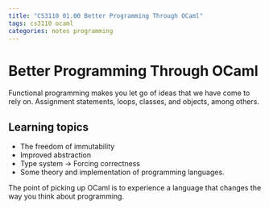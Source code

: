 ```yaml
---
title: "CS3110 01.00 Better Programming Through OCaml"
tags: cs3110 ocaml
categories: notes programming
---
```

# Better Programming Through OCaml

Functional programming makes you let go of ideas that we have come to rely on. Assignment statements, loops, classes, and objects, among others.

## Learning topics

- The freedom of immutability
- Improved abstraction
- Type system -> Forcing correctness
- Some theory and implementation of programming languages.

The point of picking up OCaml is to experience a language that changes the way you think about programming.


